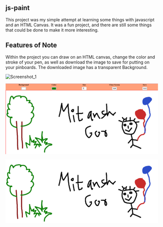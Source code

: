 js-paint
---------------------------
This project was my simple attempt at learning some things with javascript and an HTML Canvas. It was a fun project, and there are still some things that could be done to make it more interesting.

Features of Note
-------------------------
Within the project you can draw on an HTML canvas, change the color and stroke of your pen, as well as download the image to save for putting on your pinboards.
The downloaded image has a transparent Background.


![Screenshot_1](https://user-images.githubusercontent.com/76811812/128863438-78cb3b1f-0eb6-4144-bdea-543c6c9f6942.png)

![Screenshot_1](https://github.com/MitanshGor/PaintApp/blob/main/Screenshot_1.png)

![Screenshot_1](https://github.com/MitanshGor/PaintApp/blob/main/canvas-image%20(1).png)

